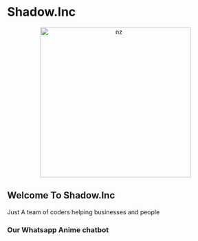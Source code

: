# Shadow.Inc

<p align="center">
<img src="https://telegra.ph/file/8060de2034a54c83cbd83.jpg" alt="nz" width="350"/>
</p>

<h2>Welcome To Shadow.Inc</h2>
Just A team of coders helping businesses and people

<h3>Our Whatsapp Anime chatbot</h3>


